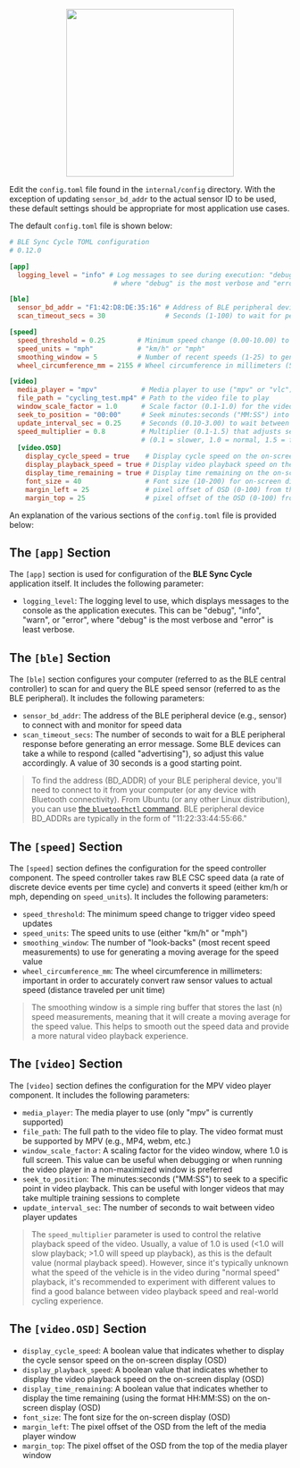 <p align="center">
<picture><source media="(prefers-color-scheme: dark)" srcset="https://github.com/user-attachments/assets/12027074-e126-48d1-b9e5-25850e39dd62"><source media="(prefers-color-scheme: light)" srcset="https://github.com/user-attachments/assets/12027074-e126-48d1-b9e5-25850e39dd62"><img src="[https://github.com/user-attachments/assets/12027074-e126-48d1-b9e5-25850e39dd62](https://github.com/user-attachments/assets/12027074-e126-48d1-b9e5-25850e39dd62)" width=300></picture>
</p>

Edit the `config.toml` file found in the `internal/config` directory. With the exception of updating `sensor_bd_addr` to the actual sensor ID to be used, these default settings should be appropriate for most application use cases.

The default `config.toml` file is shown below:

```toml
# BLE Sync Cycle TOML configuration
# 0.12.0

[app]
  logging_level = "info" # Log messages to see during execution: "debug", "info", "warn", "error"
                          # where "debug" is the most verbose and "error" is least verbose

[ble]
  sensor_bd_addr = "F1:42:D8:DE:35:16" # Address of BLE peripheral device (e.g. "11:22:33:44:55:66")
  scan_timeout_secs = 30               # Seconds (1-100) to wait for peripheral response before generating error

[speed]
  speed_threshold = 0.25        # Minimum speed change (0.00-10.00) to trigger video speed update
  speed_units = "mph"           # "km/h" or "mph"
  smoothing_window = 5          # Number of recent speeds (1-25) to generate a moving average
  wheel_circumference_mm = 2155 # Wheel circumference in millimeters (50-3000) 

[video]
  media_player = "mpv"           # Media player to use ("mpv" or "vlc")
  file_path = "cycling_test.mp4" # Path to the video file to play
  window_scale_factor = 1.0      # Scale factor (0.1-1.0) for the video window (1.0 = full screen)
  seek_to_position = "00:00"     # Seek minutes:seconds ("MM:SS") into the video playback
  update_interval_sec = 0.25     # Seconds (0.10-3.00) to wait between video player updates
  speed_multiplier = 0.8         # Multiplier (0.1-1.5) that adjusts sensor speed to video playback speed
                                 # (0.1 = slower, 1.0 = normal, 1.5 = faster playback)
  [video.OSD]
    display_cycle_speed = true    # Display cycle speed on the on-screen display (true/false)
    display_playback_speed = true # Display video playback speed on the on-screen display (true/false)
    display_time_remaining = true # Display time remaining on the on-screen display (true/false)
    font_size = 40                # Font size (10-200) for on-screen display (OSD)
    margin_left = 25              # pixel offset of OSD (0-100) from the left of the media player window
    margin_top = 25               # pixel offset of the OSD (0-100) from the top of the media player window
```

An explanation of the various sections of the `config.toml` file is provided below:

## The `[app]` Section

The `[app]` section is used for configuration of the **BLE Sync Cycle** application itself. It includes the following parameter:

- `logging_level`: The logging level to use, which displays messages to the console as the application executes. This can be "debug", "info", "warn", or "error", where "debug" is the most verbose and "error" is least verbose.

## The `[ble]` Section

The `[ble]` section configures your computer (referred to as the BLE central controller) to scan for and query the BLE speed sensor (referred to as the BLE peripheral). It includes the following parameters:

- `sensor_bd_addr`: The address of the BLE peripheral device (e.g., sensor) to connect with and monitor for speed data
- `scan_timeout_secs`: The number of seconds to wait for a BLE peripheral response before generating an error message. Some BLE devices can take a while to respond (called "advertising"), so adjust this value accordingly. A value of 30 seconds is a good starting point.

> To find the address (BD_ADDR) of your BLE peripheral device, you'll need to connect to it from your computer (or any device with Bluetooth connectivity). From Ubuntu (or any other Linux distribution), you can use [the `bluetoothctl` command](https://www.mankier.com/1/bluetoothctl#). BLE peripheral device BD_ADDRs are typically in the form of "11:22:33:44:55:66."

## The `[speed]` Section

The `[speed]` section defines the configuration for the speed controller component. The speed controller takes raw BLE CSC speed data (a rate of discrete device events per time cycle) and converts it speed (either km/h or mph, depending on `speed_units`). It includes the following parameters:

- `speed_threshold`: The minimum speed change to trigger video speed updates
- `speed_units`: The speed units to use (either "km/h" or "mph")
- `smoothing_window`: The number of "look-backs" (most recent speed measurements) to use for generating a moving average for the speed value
- `wheel_circumference_mm`: The wheel circumference in millimeters: important in order to accurately convert raw sensor values to actual speed (distance traveled per unit time)

> The smoothing window is a simple ring buffer that stores the last (n) speed measurements, meaning that it will create a moving average for the speed value. This helps to smooth out the speed data and provide a more natural video playback experience.

## The `[video]` Section

The `[video]` section defines the configuration for the MPV video player component. It includes the following parameters:

- `media_player`: The media player to use (only "mpv" is currently supported)
- `file_path`: The full path to the video file to play. The video format must be supported by MPV (e.g., MP4, webm, etc.)
- `window_scale_factor`: A scaling factor for the video window, where 1.0 is full screen. This value can be useful when debugging or when running the video player in a non-maximized window is preferred
- `seek_to_position`: The minutes:seconds ("MM:SS") to seek to a specific point in video playback. This can be useful with longer videos that may take multiple training sessions to complete
- `update_interval_sec`: The number of seconds to wait between video player updates

> The `speed_multiplier` parameter is used to control the relative playback speed of the video. Usually, a value of 1.0 is used (<1.0 will slow playback; >1.0 will speed up playback), as this is the default value (normal playback speed). However, since it's typically unknown what the speed of the vehicle is in the video during "normal speed" playback, it's recommended to experiment with different values to find a good balance between video playback speed and real-world cycling experience.

## The `[video.OSD]` Section

- `display_cycle_speed`: A boolean value that indicates whether to display the cycle sensor speed on the on-screen display (OSD)
- `display_playback_speed`: A boolean value that indicates whether to display the video playback speed on the on-screen display (OSD)
- `display_time_remaining`: A boolean value that indicates whether to display the time remaining (using the format HH:MM:SS) on the on-screen display (OSD)
- `font_size`: The font size for the on-screen display (OSD)
- `margin_left`: The pixel offset of the OSD from the left of the media player window
- `margin_top`: The pixel offset of the OSD from the top of the media player window
